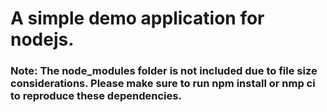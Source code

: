 # A simple demo application for nodejs.
### Note: The node_modules folder is not included due to file size considerations. Please make sure to run npm install or nmp ci to reproduce these dependencies.
